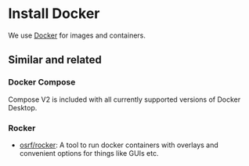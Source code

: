 # Install Docker

We use [Docker](https://www.docker.com) for images and containers.

## Similar and related

### Docker Compose

Compose V2 is included with all currently supported versions of Docker Desktop.

### Rocker

- [osrf/rocker](https://github.com/osrf/rocker): A tool to run docker containers with overlays and convenient options for things like GUIs etc.
